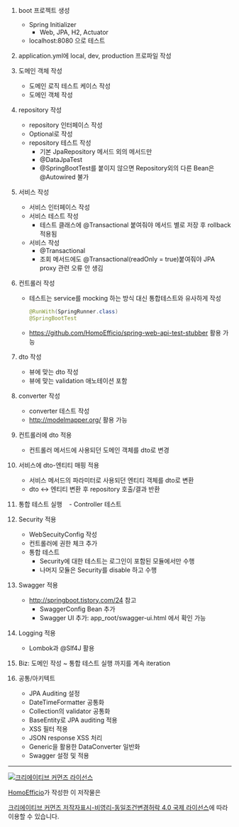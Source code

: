 1. boot 프로젝트 생성
    - Spring Initializer
        - Web, JPA, H2, Actuator
    - localhost:8080 으로 테스트
    
1. application.yml에 local, dev, production 프로파일 작성

1. 도메인 객체 작성
    - 도메인 로직 테스트 케이스 작성
    - 도메인 객체 작성
    
1. repository 작성
    - repository 인터페이스 작성
    - Optional로 작성
    - repository 테스트 작성
      - 기본 JpaRepository 메서드 외의 메서드만
      - @DataJpaTest
      - @SpringBootTest를 붙이지 않으면 Repository외의 다른 Bean은 @Autowired 불가

1. 서비스 작성
    - 서비스 인터페이스 작성
    - 서비스 테스트 작성
      - 테스트 클래스에 @Transactional 붙여줘야 메서드 별로 저장 후 rollback 적용됨
    - 서비스 작성
      - @Transactional
      - 조회 메서드에도 @Transactional(readOnly = true)붙여줘야 JPA proxy 관련 오류 안 생김
      
1. 컨트롤러 작성
    - 테스트는 service를 mocking 하는 방식 대신 통합테스트와 유사하게 작성
    
        ```java
        @RunWith(SpringRunner.class)
        @SpringBootTest
        ```
   - https://github.com/HomoEfficio/spring-web-api-test-stubber 활용 가능
   
1. dto 작성
    - 뷰에 맞는 dto 작성
    - 뷰에 맞는 validation 애노테이션 포함
    
1. converter 작성
    - converter 테스트 작성
    - http://modelmapper.org/ 활용 가능
    
1. 컨트롤러에 dto 적용
    - 컨트롤러 메서드에 사용되던 도메인 객체를 dto로 변경
    
1. 서비스에 dto-엔티티 매핑 적용
    - 서비스 메서드의 파라미터로 사용되던 엔티티 객체를 dto로 변환
    - dto <-> 엔티티 변환 후 repository 호출/결과 반환
    
1. 통합 테스트 실행
    - Controller 테스트
    
1. Security 적용
    - WebSecuityConfig 작성
    - 컨트롤러에 권한 체크 추가
    - 통합 테스트
      - Security에 대한 테스트는 로그인이 포함된 모듈에서만 수행
      - 나머지 모듈은 Security를 disable 하고 수행
    

1. Swagger 적용
    - http://springboot.tistory.com/24 참고
        - SwaggerConfig Bean 추가
        - Swagger UI 추가: app_root/swagger-ui.html 에서 확인 가능
   
1. Logging 적용
    - Lombok과 @Slf4J 활용
    
1. Biz: 도메인 작성 ~ 통합 테스트 실행 까지를 계속 iteration

1. 공통/아키텍트
    - JPA Auditing 설정    
    - DateTimeFormatter 공통화    
    - Collection의 validator 공통화    
    - BaseEntity로 JPA auditing 적용
    - XSS 필터 적용
    - JSON response XSS 처리
    - Generic을 활용한 DataConverter 일반화
    - Swagger 설정 및 적용


----
<a rel="license" href="http://creativecommons.org/licenses/by-nc-sa/4.0/"><img alt="크리에이티브 커먼즈 라이선스" style="border-width:0" src="https://i.creativecommons.org/l/by-nc-sa/4.0/88x31.png" /></a>

<a href='https://www.facebook.com/hanmomhanda' target='_blank'>HomoEfficio</a>가 작성한 이 저작물은

<a rel="license" href="http://creativecommons.org/licenses/by-nc-sa/4.0/">크리에이티브 커먼즈 저작자표시-비영리-동일조건변경허락 4.0 국제 라이선스</a>에 따라 이용할 수 있습니다.
